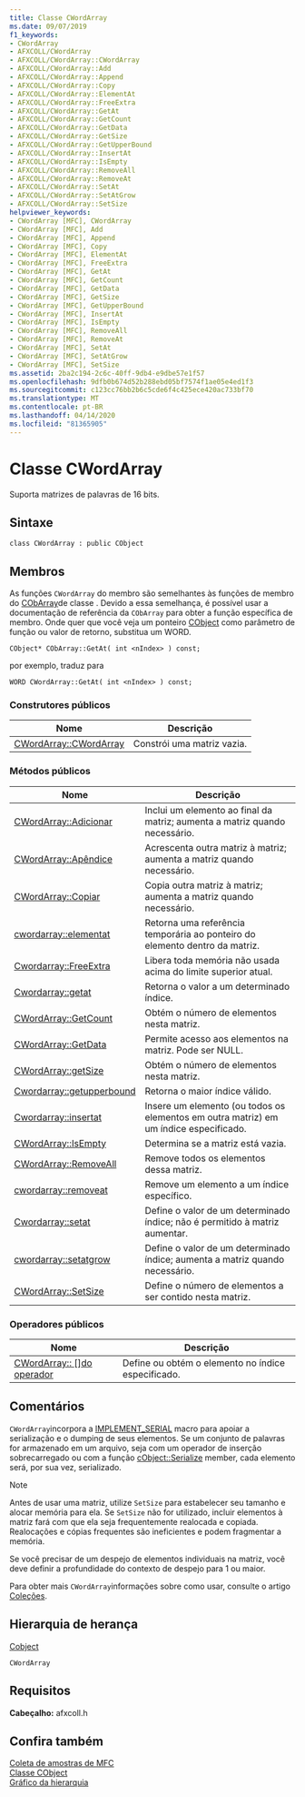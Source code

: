 ```yaml
---
title: Classe CWordArray
ms.date: 09/07/2019
f1_keywords:
- CWordArray
- AFXCOLL/CWordArray
- AFXCOLL/CWordArray::CWordArray
- AFXCOLL/CWordArray::Add
- AFXCOLL/CWordArray::Append
- AFXCOLL/CWordArray::Copy
- AFXCOLL/CWordArray::ElementAt
- AFXCOLL/CWordArray::FreeExtra
- AFXCOLL/CWordArray::GetAt
- AFXCOLL/CWordArray::GetCount
- AFXCOLL/CWordArray::GetData
- AFXCOLL/CWordArray::GetSize
- AFXCOLL/CWordArray::GetUpperBound
- AFXCOLL/CWordArray::InsertAt
- AFXCOLL/CWordArray::IsEmpty
- AFXCOLL/CWordArray::RemoveAll
- AFXCOLL/CWordArray::RemoveAt
- AFXCOLL/CWordArray::SetAt
- AFXCOLL/CWordArray::SetAtGrow
- AFXCOLL/CWordArray::SetSize
helpviewer_keywords:
- CWordArray [MFC], CWordArray
- CWordArray [MFC], Add
- CWordArray [MFC], Append
- CWordArray [MFC], Copy
- CWordArray [MFC], ElementAt
- CWordArray [MFC], FreeExtra
- CWordArray [MFC], GetAt
- CWordArray [MFC], GetCount
- CWordArray [MFC], GetData
- CWordArray [MFC], GetSize
- CWordArray [MFC], GetUpperBound
- CWordArray [MFC], InsertAt
- CWordArray [MFC], IsEmpty
- CWordArray [MFC], RemoveAll
- CWordArray [MFC], RemoveAt
- CWordArray [MFC], SetAt
- CWordArray [MFC], SetAtGrow
- CWordArray [MFC], SetSize
ms.assetid: 2ba2c194-2c6c-40ff-9db4-e9dbe57e1f57
ms.openlocfilehash: 9dfb0b674d52b288ebd05bf7574f1ae05e4ed1f3
ms.sourcegitcommit: c123cc76bb2b6c5cde6f4c425ece420ac733bf70
ms.translationtype: MT
ms.contentlocale: pt-BR
ms.lasthandoff: 04/14/2020
ms.locfileid: "81365905"
---
```

# <a name="cwordarray-class"></a>Classe CWordArray

Suporta matrizes de palavras de 16 bits.

## <a name="syntax"></a>Sintaxe

```
class CWordArray : public CObject
```

## <a name="members"></a>Membros

As funções `CWordArray` do membro são semelhantes às funções de membro do [CObArray](../../mfc/reference/cobarray-class.md)de classe . Devido a essa semelhança, é possível usar a documentação de referência da `CObArray` para obter a função específica de membro. Onde quer que você veja um ponteiro [CObject](../../mfc/reference/cobject-class.md) como parâmetro de função ou valor de retorno, substitua um WORD.

`CObject* CObArray::GetAt( int <nIndex> ) const;`

por exemplo, traduz para

`WORD CWordArray::GetAt( int <nIndex> ) const;`

### <a name="public-constructors"></a>Construtores públicos

|Nome|Descrição|
|----------|-----------------|
|[CWordArray::CWordArray](../../mfc/reference/cobarray-class.md#cobarray)|Constrói uma matriz vazia.|

### <a name="public-methods"></a>Métodos públicos

|Nome|Descrição|
|----------|-----------------|
|[CWordArray::Adicionar](../../mfc/reference/cobarray-class.md#add)|Inclui um elemento ao final da matriz; aumenta a matriz quando necessário.|
|[CWordArray::Apêndice](../../mfc/reference/cobarray-class.md#append)|Acrescenta outra matriz à matriz; aumenta a matriz quando necessário.|
|[CWordArray::Copiar](../../mfc/reference/cobarray-class.md#copy)|Copia outra matriz à matriz; aumenta a matriz quando necessário.|
|[cwordarray::elementat](../../mfc/reference/cobarray-class.md#elementat)|Retorna uma referência temporária ao ponteiro do elemento dentro da matriz.|
|[Cwordarray::FreeExtra](../../mfc/reference/cobarray-class.md#freeextra)|Libera toda memória não usada acima do limite superior atual.|
|[Cwordarray::getat](../../mfc/reference/cobarray-class.md#getat)|Retorna o valor a um determinado índice.|
|[CWordArray::GetCount](../../mfc/reference/cobarray-class.md#getcount)|Obtém o número de elementos nesta matriz.|
|[CWordArray::GetData](../../mfc/reference/cobarray-class.md#getdata)|Permite acesso aos elementos na matriz. Pode ser NULL.|
|[CWordArray::getSize](../../mfc/reference/cobarray-class.md#getsize)|Obtém o número de elementos nesta matriz.|
|[Cwordarray::getupperbound](../../mfc/reference/cobarray-class.md#getupperbound)|Retorna o maior índice válido.|
|[Cwordarray::insertat](../../mfc/reference/cobarray-class.md#insertat)|Insere um elemento (ou todos os elementos em outra matriz) em um índice especificado.|
|[CWordArray::IsEmpty](../../mfc/reference/cobarray-class.md#isempty)|Determina se a matriz está vazia.|
|[CWordArray::RemoveAll](../../mfc/reference/cobarray-class.md#removeall)|Remove todos os elementos dessa matriz.|
|[cwordarray::removeat](../../mfc/reference/cobarray-class.md#removeat)|Remove um elemento a um índice específico.|
|[Cwordarray::setat](../../mfc/reference/cobarray-class.md#setat)|Define o valor de um determinado índice; não é permitido à matriz aumentar.|
|[cwordarray::setatgrow](../../mfc/reference/cobarray-class.md#setatgrow)|Define o valor de um determinado índice; aumenta a matriz quando necessário.|
|[CWordArray::SetSize](../../mfc/reference/cobarray-class.md#setsize)|Define o número de elementos a ser contido nesta matriz.|

### <a name="public-operators"></a>Operadores públicos

|Nome|Descrição|
|----------|-----------------|
|[CWordArray:: &#91;&#93;do operador](../../mfc/reference/cobarray-class.md#operator_at)|Define ou obtém o elemento no índice especificado.|

## <a name="remarks"></a>Comentários

`CWordArray`incorpora a [IMPLEMENT_SERIAL](run-time-object-model-services.md#implement_serial) macro para apoiar a serialização e o dumping de seus elementos. Se um conjunto de palavras for armazenado em um arquivo, seja com um operador de inserção sobrecarregado ou com a função [cObject::Serialize](../../mfc/reference/cobject-class.md#serialize) member, cada elemento será, por sua vez, serializado.

> [!NOTE]
> Antes de usar uma matriz, utilize `SetSize` para estabelecer seu tamanho e alocar memória para ela. Se `SetSize` não for utilizado, incluir elementos à matriz fará com que ela seja frequentemente realocada e copiada. Realocações e cópias frequentes são ineficientes e podem fragmentar a memória.

Se você precisar de um despejo de elementos individuais na matriz, você deve definir a profundidade do contexto de despejo para 1 ou maior.

Para obter mais `CWordArray`informações sobre como usar, consulte o artigo [Coleções](../../mfc/collections.md).

## <a name="inheritance-hierarchy"></a>Hierarquia de herança

[Cobject](../../mfc/reference/cobject-class.md)

`CWordArray`

## <a name="requirements"></a>Requisitos

**Cabeçalho:** afxcoll.h

## <a name="see-also"></a>Confira também

[Coleta de amostras de MFC](../../overview/visual-cpp-samples.md)<br/>
[Classe CObject](../../mfc/reference/cobject-class.md)<br/>
[Gráfico da hierarquia](../../mfc/hierarchy-chart.md)
